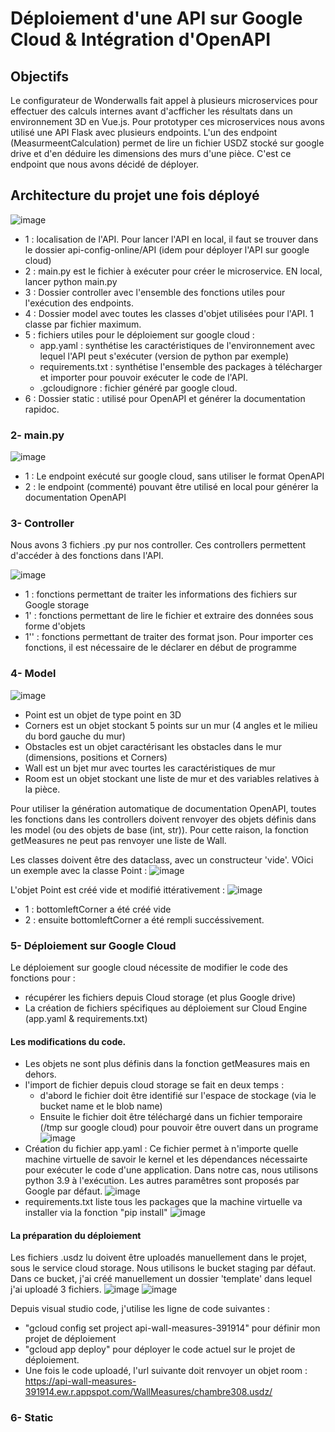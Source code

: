 # Déploiement d'une API sur Google Cloud & Intégration d'OpenAPI

## Objectifs

Le configurateur de Wonderwalls fait appel à plusieurs microservices pour effectuer des calculs internes avant d'acfficher les résultats dans un environnement 3D en Vue.js. 
Pour prototyper ces microservices nous avons utilisé une API Flask avec plusieurs endpoints. L'un des endpoint (MeasurmeentCalculation) permet de lire un fichier USDZ stocké sur google drive et d'en déduire les dimensions des murs d'une pièce. C'est ce endpoint que nous avons décidé de déployer. 

## Architecture du projet une fois déployé

![image](https://github.com/HadrienWonderwalls/api-config-online/assets/120031854/e776ef23-9d49-4c22-92a1-c50a265071f7)

- 1 : localisation de l'API. Pour lancer l'API en local, il faut se trouver dans le dossier api-config-online/API (idem pour déployer l'API sur google cloud)
- 2 : main.py est le fichier à exécuter pour créer le microservice. EN local, lancer python main.py
- 3 : Dossier controller avec l'ensemble des fonctions utiles pour l'exécution des endpoints.
- 4 : Dossier model avec toutes les classes d'objet utilisées pour l'API. 1 classe par fichier maximum.
- 5 : fichiers utiles pour le déploiement sur google cloud :
  - app.yaml : synthétise les caractéristiques de l'environnement avec lequel l'API peut s'exécuter (version de python par exemple)
  - requirements.txt : synthétise l'ensemble des packages à télécharger et importer pour pouvoir exécuter le code de l'API.
  - .gcloudignore : fichier généré par google cloud.
- 6 : Dossier static : utilisé pour OpenAPI et générer la documentation rapidoc.

### 2- main.py

![image](https://github.com/HadrienWonderwalls/api-config-online/assets/120031854/587a49df-aabb-4e47-b45e-eacdad756511)

- 1 : Le endpoint exécuté sur google cloud, sans utiliser le format OpenAPI
- 2 : le endpoint (commenté) pouvant être utilisé en local pour générer la documentation OpenAPI

### 3- Controller

Nous avons 3 fichiers .py pur nos controller. Ces controllers permettent d'accéder à des fonctions dans l'API. 

![image](https://github.com/HadrienWonderwalls/api-config-online/assets/120031854/208ccfed-22fb-437d-bf5f-c934e31d9f2b)

- 1 : fonctions permettant de traiter les informations des fichiers sur Google storage
- 1' : fonctions permettant de lire le fichier et extraire des données sous forme d'objets
- 1'' : fonctions permettant de traiter des format json. Pour importer ces fonctions, il est nécessaire de le déclarer en début de programme

### 4- Model

![image](https://github.com/HadrienWonderwalls/api-config-online/assets/120031854/5cf9de9b-8478-4870-a1e8-d4ab6ee08ddc)

- Point est un objet de type point en 3D
- Corners est un objet stockant 5 points sur un mur (4 angles et le milieu du bord gauche du mur)
- Obstacles est un objet caractérisant les obstacles dans le mur (dimensions, positions et Corners)
- Wall  est un bjet mur avec tourtes les caractéristiques de mur
- Room est un objet stockant une liste de mur et des variables relatives à la pièce.

Pour utiliser la génération automatique de documentation OpenAPI, toutes les fonctions dans les controllers doivent renvoyer des objets définis dans les model (ou des objets de base (int, str)). Pour cette raison, la fonction getMeasures ne peut pas renvoyer une liste de Wall.

Les classes doivent être des dataclass, avec un constructeur 'vide'. VOici un exemple avec la classe Point : 
![image](https://github.com/HadrienWonderwalls/api-config-online/assets/120031854/c8b0489e-28ee-429e-b169-9e5a16472f91)

L'objet Point est créé vide et modifié ittérativement  : 
![image](https://github.com/HadrienWonderwalls/api-config-online/assets/120031854/52b88395-c814-4579-b405-4882c500a212)
- 1 : bottomleftCorner a été créé vide
- 2 : ensuite bottomleftCorner a été rempli succéssivement.


### 5- Déploiement sur Google Cloud

Le déploiement sur google cloud nécessite de modifier le code des fonctions pour : 
- récupérer les fichiers depuis Cloud storage (et plus Google drive)
- La création de fichiers spécifiques au déploiement sur Cloud Engine (app.yaml & requirements.txt)

#### Les modifications du code. 

- Les objets ne sont plus définis dans la fonction getMeasures mais en dehors.
- l'import de fichier depuis cloud storage se fait en deux temps :
  - d'abord le fichier doit être identifié sur l'espace de stockage (via le bucket name et le blob name)
  - Ensuite le fichier doit être téléchargé dans un fichier temporaire (/tmp sur google cloud) pour pouvoir être ouvert dans un programe
![image](https://github.com/HadrienWonderwalls/api-config-online/assets/120031854/b8c60bd8-9000-42f4-83d9-e4eb8cf24741)
- Création du fichier app.yaml : Ce fichier permet à n'importe quelle machine virtuelle de savoir le kernel et les dépendances nécessairte pour exécuter le code d'une application. Dans notre cas, nous utilisons python 3.9 à l'exécution. Les autres paramêtres sont proposés par Google par défaut.
![image](https://github.com/HadrienWonderwalls/api-config-online/assets/120031854/87df1c37-0cb9-49d3-9745-b9c6f0382794)
- requirements.txt liste tous les packages que la machine virtuelle va installer via la fonction "pip install" 
![image](https://github.com/HadrienWonderwalls/api-config-online/assets/120031854/c1897b7b-ca7c-4a96-be47-f6bb753fc722)

#### La préparation du déploiement
Les fichiers .usdz lu doivent être uploadés manuellement dans le projet, sous le service cloud storage. Nous utilisons le bucket staging par défaut. 
Dans ce bucket, j'ai créé manuellement un dossier 'template' dans lequel j'ai uploadé 3 fichiers. 
![image](https://github.com/HadrienWonderwalls/api-config-online/assets/120031854/59f12b4b-02b1-40dd-8f73-9c9caade7825)
![image](https://github.com/HadrienWonderwalls/api-config-online/assets/120031854/04062194-a60d-46b1-abfa-1171e1b0bf80)

Depuis visual studio code, j'utilise les ligne de code suivantes : 
- "gcloud config set project api-wall-measures-391914" pour définir mon projet de déploiement
- "gcloud app deploy" pour déployer le code actuel sur le projet de déploiement.
- Une fois le code uploadé, l'url suivante doit renvoyer un objet room : https://api-wall-measures-391914.ew.r.appspot.com/WallMeasures/chambre308.usdz/




### 6- Static

